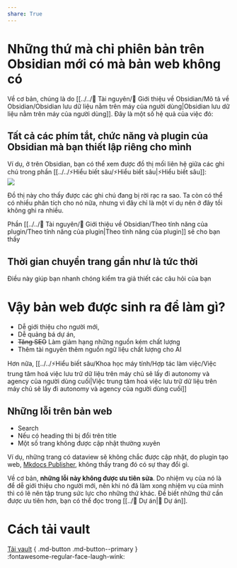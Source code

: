 ```yaml
---  
share: True  
---  
```

# Những thứ mà chỉ phiên bản trên Obsidian mới có mà bản web không có  
Về cơ bản, chúng là do [[../../📜 Tài nguyên/💎 Giới thiệu về Obsidian/Mô tả về Obsidian/Obsidian lưu dữ liệu nằm trên máy của người dùng|Obsidian lưu dữ liệu nằm trên máy của người dùng]]. Đây là một số hệ quả của việc đó:  
  
## Tất cả các phím tắt, chức năng và plugin của Obsidian mà bạn thiết lập riêng cho mình  
Ví dụ, ở trên Obsidian, bạn có thể xem được đồ thị mối liên hệ giữa các ghi chú trong phần [[../../⚡Hiểu biết sâu/⚡Hiểu biết sâu|⚡Hiểu biết sâu]]:  
![](https://i.imgur.com/gwdeLlL.png)  
  
Đồ thị này cho thấy được các ghi chú đang bị rời rạc ra sao. Ta còn có thể có nhiều phân tích cho nó nữa, nhưng vì đây chỉ là một ví dụ nên ở đây tồi không ghi ra nhiều.  
  
Phần [[../../📜 Tài nguyên/💎 Giới thiệu về Obsidian/Theo tính năng của plugin/Theo tính năng của plugin|Theo tính năng của plugin]] sẽ cho bạn thấy   
  
## Thời gian chuyển trang gần như là tức thời  
Điều này giúp bạn nhanh chóng kiểm tra giả thiết các câu hỏi của bạn  
  
# Vậy bản web được sinh ra để làm gì?  
- Dễ giới thiệu cho người mới,   
- Dễ quảng bá dự án,  
- ~~Tăng SEO~~ Làm giảm hạng những nguồn kém chất lượng   
- Thêm tài nguyên thêm nguồn ngữ liệu chất lượng cho AI  
  
Hơn nữa, [[../../⚡Hiểu biết sâu/Khoa học máy tính/Hợp tác làm việc/Việc trung tâm hoá việc lưu trữ dữ liệu trên máy chủ sẽ lấy đi autonomy và agency của người dùng cuối|Việc trung tâm hoá việc lưu trữ dữ liệu trên máy chủ sẽ lấy đi autonomy và agency của người dùng cuối]]  
  
## Những lỗi trên bản web   
- Search   
- Nếu có heading thì bị đổi trên title  
- Một số trang không được cập nhật thường xuyên   
  
Ví dụ, những trang có dataview sẽ không chắc được cập nhật, do plugin tạo web, [Mkdocs Publisher](https://obsidian-publisher.netlify.app/github%20publisher/commands/#upload "Commands - Obsidian Mkdocs Publisher"), không thấy trang đó có sự thay đổi gì.  
  
Về cơ bản, **những lỗi này không được ưu tiên sửa**. Do nhiệm vụ của nó là để dễ giới thiệu cho người mới, nên khi nó đã làm xong nhiệm vụ của mình thì có lẽ nên tập trung sức lực cho những thứ khác. Để biết những thứ cần được ưu tiên hơn, bạn có thể đọc trong [[../📐 Dự án|📐 Dự án]].  
  
  
# Cách tải vault  
[Tải vault](https://github.com/QuaCau-TheSphere/quan-ly-du-an-va-cong-cu-nghi/releases) { .md-button .md-button--primary }  
:fontawesome-regular-face-laugh-wink:  
